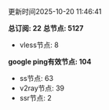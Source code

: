 更新时间2025-10-20 11:46:41

**总订阅: 22**
**总节点: 5127**
- vless节点: 8

**google ping有效节点: 104**
- ss节点: 63
- v2ray节点: 39
- ssr节点: 2

